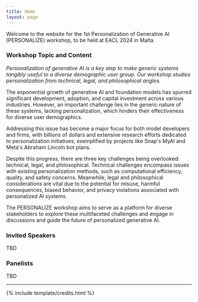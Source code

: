 ```yaml
---
title: Home
layout: page
---
```


[//]: # (# Bootstrap Workshop Template!)

Welcome to the website for the 1st Personalization of Generative AI (PERSONALIZE) workshop, to be held at EACL 2024 in Malta.

<!-- This website is still under construction. -->

### Workshop Topic and Content

*Personalization of generative AI is a key step to make generic systems tangibly useful to a diverse demographic user group. Our workshop studies personalization from technical, legal, and philosophical angles.*

The exponential growth of generative AI and foundation models has spurred significant development, adoption, and capital investment across various industries. However, an important challenge lies in the generic nature of these systems, lacking personalization, which hinders their effectiveness for diverse user demographics.
<!-- Users with distinct backgrounds, ranging from a high-schooler in India to a high-level executive from the United States, face suboptimal experiences when using the same system. -->

Addressing this issue has become a major focus for both model developers and firms, with billions of dollars and extensive research efforts dedicated to personalization initiatives, exemplified by projects like Snap's MyAI and Meta's Abraham Lincoln bot plans. 

Despite this progress, there are three key challenges being overlooked: technical, legal, and philosophical. Technical challenges encompass issues with existing personalization methods, such as computational efficiency, quality, and safety concerns. Meanwhile, legal and philosophical considerations are vital due to the potential for misuse, harmful consequences, biased behavior, and privacy violations associated with personalized AI systems.

The PERSONALIZE workshop aims to serve as a platform for diverse stakeholders to explore these multifaceted challenges and engage in discussions and guide the future of personalized generative AI.


### Invited Speakers

TBD



### Panelists

TBD


------

{% include template/credits.html %}
